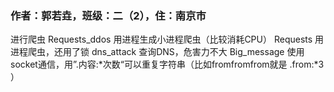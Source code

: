 ### 作者：郭若垚，班级：二（2），住：南京市
进行爬虫
Requests_ddos 用进程生成小进程爬虫（比较消耗CPU）
Requests 用进程爬虫，还用了锁
dns_attack 查询DNS，危害力不大
Big_message 使用socket通信，用”.内容:*次数“可以重复字符串（比如fromfromfrom就是 .from:*3 ）
